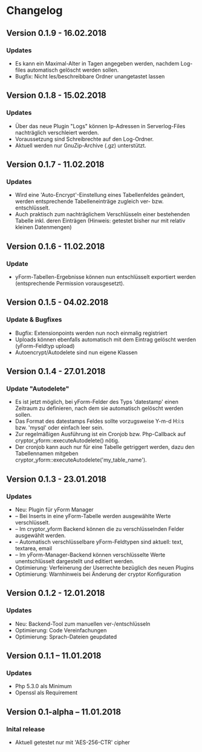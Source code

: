 Changelog
=========

Version 0.1.9 - 16.02.2018
------------------------------

### Updates

* Es kann ein Maximal-Alter in Tagen angegeben werden, nachdem Log-files automatisch gelöscht werden sollen.
* Bugfix: Nicht les/beschreibbare Ordner unangetastet lassen


Version 0.1.8 - 15.02.2018
------------------------------

### Updates

* Über das neue Plugin "Logs" können Ip-Adressen in Serverlog-Files nachträglich verschleiert werden. 
* Voraussetzung sind Schreibrechte auf den Log-Ordner. 
* Aktuell werden nur GnuZip-Archive (.gz) unterstützt.


Version 0.1.7 - 11.02.2018
------------------------------

### Updates

* Wird eine 'Auto-Encrypt'-Einstellung eines Tabellenfeldes geändert, werden entsprechende Tabelleneinträge zugleich ver- bzw. entschlüsselt.
* Auch praktisch zum nachträglichem Verschlüsseln einer bestehenden Tabelle inkl. deren Einträgen (Hinweis: getestet bisher nur mit relativ kleinen Datenmengen)


Version 0.1.6 - 11.02.2018
------------------------------
### Update

* yForm-Tabellen-Ergebnisse können nun entschlüsselt exportiert werden (entsprechende Permission vorausgesetzt).


Version 0.1.5 - 04.02.2018
------------------------------

### Update & Bugfixes

* Bugfix: Extensionpoints werden nun noch einmalig registriert
* Uploads können ebenfalls automatisch mit dem Eintrag gelöscht werden (yForm-Feldtyp upload)
* Autoencrypt/Autodelete sind nun eigene Klassen


Version 0.1.4 - 27.01.2018
------------------------------

### Update "Autodelete"

* Es ist jetzt möglich, bei yForm-Felder des Typs 'datestamp' einen Zeitraum zu definieren, nach dem sie automatisch gelöscht werden sollen.
* Das Format des datestamps Feldes sollte vorzugsweise Y-m-d H:i:s bzw. 'mysql' oder einfach leer sein.
* Zur regelmäßigen Ausführung ist ein Cronjob bzw. Php-Callback auf cryptor_yform::executeAutodelete() nötig.
* Der cronjob kann auch nur für eine Tabelle getriggert werden, dazu den Tabellennamen mitgeben cryptor_yform::executeAutodelete('my_table_name').


Version 0.1.3 - 23.01.2018
------------------------------

### Updates

* Neu: Plugin für yForm Manager
* – Bei Inserts in eine yForm-Tabelle werden ausgewählte Werte verschlüsselt.
* – Im cryptor_yform Backend können die zu verschlüsselnden Felder ausgewählt werden.
* – Automatisch verschlüsselbare yForm-Feldtypen sind aktuell: text, textarea, email
* – Im yForm-Manager-Backend können verschlüsselte Werte unentschlüsselt dargestellt und editiert werden.
* Optimierung: Verfeinerung der Userrechte bezüglich des neuen Plugins 
* Optimierung: Warnhinweis bei Änderung der cryptor Konfiguration

Version 0.1.2 - 12.01.2018
------------------------------

### Updates

* Neu: Backend-Tool zum manuellen ver-/entschlüsseln
* Optimierung: Code Vereinfachungen
* Optimierung: Sprach-Dateien geupdated

Version 0.1.1 – 11.01.2018
------------------------------

### Updates

* Php 5.3.0 als Minimum
* Openssl als Requirement

Version 0.1-alpha – 11.01.2018
------------------------------

### Inital release

* Aktuell getestet nur mit 'AES-256-CTR' cipher
